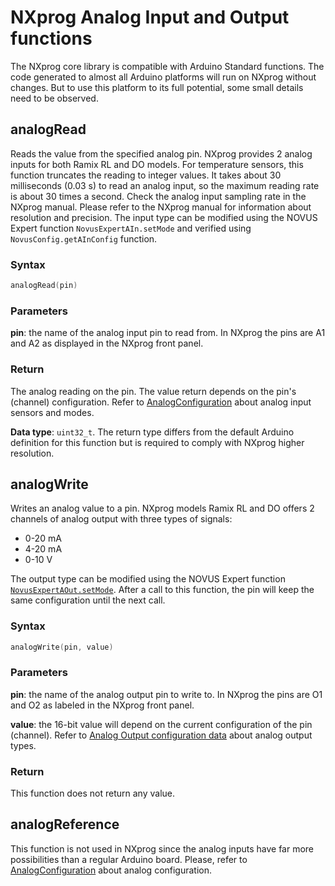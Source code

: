 # NXprog Analog Input and Output functions
The NXprog core library is compatible with Arduino Standard functions. The code generated to almost all Arduino platforms will run on NXprog without changes. But to use this platform to its full potential, some small details need to be observed.

## analogRead
Reads the value from the specified analog pin. NXprog provides 2 analog inputs for both Ramix RL and DO models. 
For temperature sensors, this function truncates the reading to integer values. It takes about 30 milliseconds (0.03 s) to read an analog input, so the maximum reading rate is about 30 times a second. Check the analog input sampling rate in the NXprog manual. 
Please refer to the NXprog manual for information about resolution and precision.
The input type can be modified using the NOVUS Expert function `NovusExpertAIn.setMode` and verified using `NovusConfig.getAInConfig` function.

### Syntax
```C
analogRead(pin)
```

### Parameters
**pin**: the name of the analog input pin to read from. In NXprog the pins are A1 and A2 as displayed in the NXprog front panel.

### Return
The analog reading on the pin. The value return depends on the pin's (channel) configuration. Refer to [AnalogConfiguration](./AnalogConfiguration.md) about analog input sensors and modes.

**Data type**: `uint32_t`. The return type differs from the default Arduino definition for this function but is required to comply with NXprog higher resolution.

## analogWrite
Writes an analog value to a pin. NXprog models Ramix RL and DO offers 2 channels of analog output with three types of signals:
- 0-20 mA 
- 4-20 mA
- 0-10 V

The output type can be modified using the NOVUS Expert function [`NovusExpertAOut.setMode`](./ExpertAnalogInput.md#setmode).
After a call to this function, the pin will keep the same configuration until the next call. 

### Syntax
```C
analogWrite(pin, value)
```

### Parameters
**pin**: the name of the analog output pin to write to. In NXprog the pins are O1 and O2 as labeled in the NXprog front panel.

**value**: the 16-bit value will depend on the current configuration of the pin (channel). Refer to [Analog Output configuration data](./AnalogConfiguration.md#analog-output-configuration-data) about analog output types.

### Return
This function does not return any value.


## analogReference
This function is not used in NXprog since the analog inputs have far more possibilities than a regular Arduino board. Please, refer to [AnalogConfiguration](./AnalogConfiguration.md) about analog configuration.
